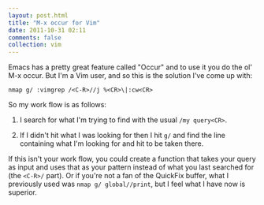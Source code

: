 ```yaml
---
layout: post.html
title: "M-x occur for Vim"
date: 2011-10-31 02:11
comments: false
collection: vim
---
```


Emacs has a pretty great feature called "Occur" and to use it you do the ol'
M-x occur. But I'm a Vim user, and so this is the solution I've come up with:

<pre><code>nmap g/ :vimgrep /&lt;C-R&gt;//j %&lt;CR&gt;\|:cw&lt;CR&gt;</code></pre>

So my work flow is as follows:

1. I search for what I'm trying to find with the usual `/my query<CR>`.

2. If I didn't hit what I was looking for then I hit `g/` and find the line
   containing what I'm looking for and hit <CR> to be taken there.

If this isn't your work flow, you could create a function that takes your query
as input and uses that as your pattern instead of what you last searched for
(the `<C-R>/` part). Or if you're not a fan of the QuickFix buffer, what I
previously used was `nmap g/ global//print`, but I feel what I have now is
superior.
